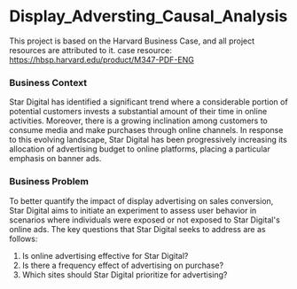 # Display_Adversting_Causal_Analysis

This project is based on the Harvard Business Case, and all project resources are attributed to it.
case resource: https://hbsp.harvard.edu/product/M347-PDF-ENG

### Business Context
Star Digital has identified a significant trend where a considerable portion of potential customers invests a substantial amount of their time in online activities. Moreover, there is a growing inclination among customers to consume media and make purchases through online channels. In response to this evolving landscape, Star Digital has been progressively increasing its allocation of advertising budget to online platforms, placing a particular emphasis on banner ads.

### Business Problem
To better quantify the impact of display advertising on sales conversion, Star Digital aims to initiate an experiment to assess user behavior in scenarios where individuals were exposed or not exposed to Star Digital's online ads. The key questions that Star Digital seeks to address are as follows:

1. Is online advertising effective for Star Digital?
2. Is there a frequency effect of advertising on purchase?
3. Which sites should Star Digital prioritize for advertising?
